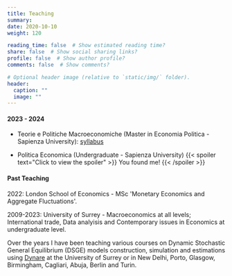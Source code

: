 ```yaml
---
title: Teaching
summary:
date: 2020-10-10
weight: 120

reading_time: false  # Show estimated reading time?
share: false  # Show social sharing links?
profile: false  # Show author profile?
comments: false  # Show comments?

# Optional header image (relative to `static/img/` folder).
header:
  caption: ""
  image: ""
---
```

#### 2023 - 2024

* Teorie e Politiche Macroeconomiche (Master in Economia Politica - Sapienza University): [syllabus](https://www.dropbox.com/s/w6gvgm46c56wxy5/TPM_syllabus_ita.pdf?dl=0)

* Politica Economica (Undergraduate - Sapienza University)
  {{< spoiler text="Click to view the spoiler" >}}
You found me!
{{< /spoiler >}}

#### Past Teaching

2022: London School of Economics - MSc 'Monetary Economics and Aggregate Fluctuations'.

2009-2023: University of Surrey - Macroeconomics at all levels; International trade, Data analyisis and Contemporary issues in Economics at undergraduate level.

Over the years I have been teaching various courses on Dynamic Stochastic General Equilibrium (DSGE) models construction, simulation and estimations using <a href="http://www.dynare.org">Dynare</a> at the University of Surrey or in New Delhi, Porto, Glasgow, Birmingham, Cagliari, Abuja, Berlin and Turin. 


